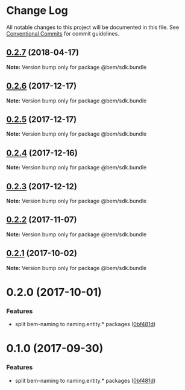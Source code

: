 # Change Log

All notable changes to this project will be documented in this file.
See [Conventional Commits](https://conventionalcommits.org) for commit guidelines.

<a name="0.2.7"></a>
## [0.2.7](https://github.com/bem/bem-sdk/compare/@bem/sdk.bundle@0.2.6...@bem/sdk.bundle@0.2.7) (2018-04-17)




**Note:** Version bump only for package @bem/sdk.bundle

<a name="0.2.6"></a>
## [0.2.6](https://github.com/bem/bem-sdk/compare/@bem/sdk.bundle@0.2.5...@bem/sdk.bundle@0.2.6) (2017-12-17)




**Note:** Version bump only for package @bem/sdk.bundle

<a name="0.2.5"></a>
## [0.2.5](https://github.com/bem/bem-sdk/compare/@bem/sdk.bundle@0.2.4...@bem/sdk.bundle@0.2.5) (2017-12-17)




**Note:** Version bump only for package @bem/sdk.bundle

<a name="0.2.4"></a>
## [0.2.4](https://github.com/bem/bem-sdk/compare/@bem/sdk.bundle@0.2.3...@bem/sdk.bundle@0.2.4) (2017-12-16)




**Note:** Version bump only for package @bem/sdk.bundle

<a name="0.2.3"></a>
## [0.2.3](https://github.com/bem/bem-sdk/compare/@bem/sdk.bundle@0.2.2...@bem/sdk.bundle@0.2.3) (2017-12-12)




**Note:** Version bump only for package @bem/sdk.bundle

<a name="0.2.2"></a>
## [0.2.2](https://github.com/bem/bem-sdk/compare/@bem/sdk.bundle@0.2.0...@bem/sdk.bundle@0.2.2) (2017-11-07)




**Note:** Version bump only for package @bem/sdk.bundle

<a name="0.2.1"></a>
## [0.2.1](https://github.com/bem/bem-sdk/compare/@bem/sdk.bundle@0.2.0...@bem/sdk.bundle@0.2.1) (2017-10-02)




**Note:** Version bump only for package @bem/sdk.bundle

<a name="0.2.0"></a>
# 0.2.0 (2017-10-01)


### Features

* split bem-naming to naming.entity.* packages ([0bf481d](https://github.com/bem/bem-sdk/commit/0bf481d))




<a name="0.1.0"></a>
# 0.1.0 (2017-09-30)


### Features

* split bem-naming to naming.entity.* packages ([0bf481d](https://github.com/bem/bem-sdk/commit/0bf481d))

